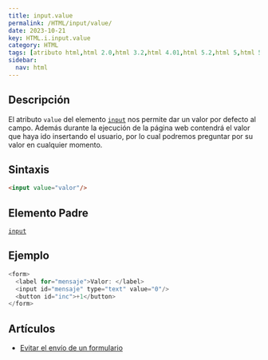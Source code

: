```yaml
---
title: input.value
permalink: /HTML/input/value/
date: 2023-10-21
key: HTML.i.input.value
category: HTML
tags: [atributo html,html 2.0,html 3.2,html 4.01,html 5.2,html 5,html 5.1,xhtml 1.0,xhtml 1.1]
sidebar:
  nav: html
---
```


## Descripción


El atributo `value` del elemento [`input`](https://www.w3api.com/HTML/input/) nos permite dar un valor por defecto al campo. Además durante la ejecución de la página web contendrá el valor que haya ido insertando el usuario, por lo cual podremos preguntar por su valor en cualquier momento.


## Sintaxis


```html
<input value="valor"/>
```


## Elemento Padre


[`input`](https://www.w3api.com/HTML/input/)


## Ejemplo


```java
<form>
  <label for="mensaje">Valor: </label>
  <input id="mensaje" type="text" value="0"/>
  <button id="inc">+1</button>
</form>
```


## Artículos

- [Evitar el envío de un formulario](https://lineadecodigo.com/dom/evitar-el-envio-de-un-formulario/)
